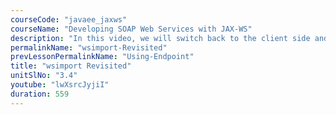 ```yaml
---
courseCode: "javaee_jaxws"
courseName: "Developing SOAP Web Services with JAX-WS"
description: "In this video, we will switch back to the client side and learn more about wsimport, the tool we used to generate client stubs."
permalinkName: "wsimport-Revisited"
prevLessonPermalinkName: "Using-Endpoint"
title: "wsimport Revisited"
unitSlNo: "3.4"
youtube: "lwXsrcJyjiI"
duration: 559
---
```

